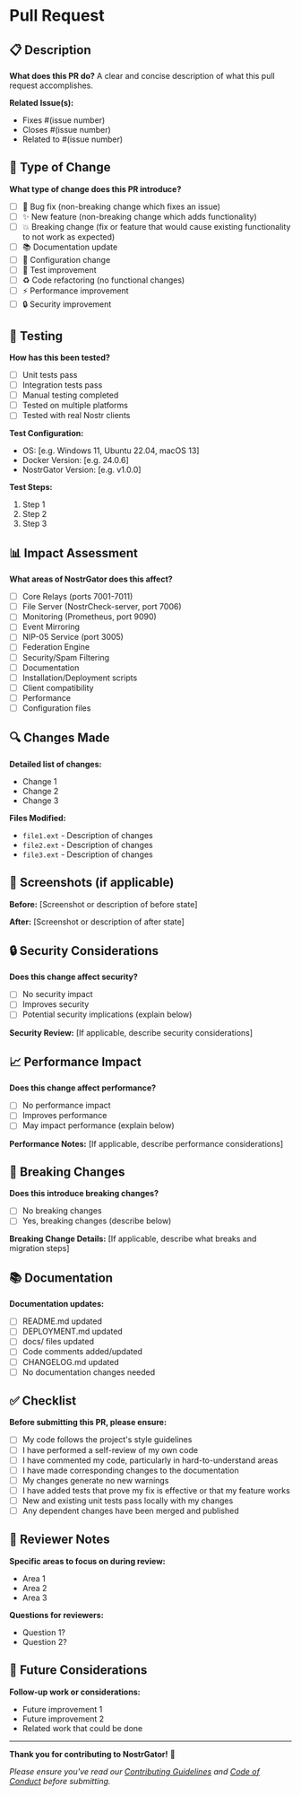 # Pull Request

## 📋 Description
**What does this PR do?**
A clear and concise description of what this pull request accomplishes.

**Related Issue(s):**
- Fixes #(issue number)
- Closes #(issue number)
- Related to #(issue number)

## 🔄 Type of Change
**What type of change does this PR introduce?**
- [ ] 🐛 Bug fix (non-breaking change which fixes an issue)
- [ ] ✨ New feature (non-breaking change which adds functionality)
- [ ] 💥 Breaking change (fix or feature that would cause existing functionality to not work as expected)
- [ ] 📚 Documentation update
- [ ] 🔧 Configuration change
- [ ] 🧪 Test improvement
- [ ] ♻️ Code refactoring (no functional changes)
- [ ] ⚡ Performance improvement
- [ ] 🔒 Security improvement

## 🧪 Testing
**How has this been tested?**
- [ ] Unit tests pass
- [ ] Integration tests pass
- [ ] Manual testing completed
- [ ] Tested on multiple platforms
- [ ] Tested with real Nostr clients

**Test Configuration:**
- OS: [e.g. Windows 11, Ubuntu 22.04, macOS 13]
- Docker Version: [e.g. 24.0.6]
- NostrGator Version: [e.g. v1.0.0]

**Test Steps:**
1. Step 1
2. Step 2
3. Step 3

## 📊 Impact Assessment
**What areas of NostrGator does this affect?**
- [ ] Core Relays (ports 7001-7011)
- [ ] File Server (NostrCheck-server, port 7006)
- [ ] Monitoring (Prometheus, port 9090)
- [ ] Event Mirroring
- [ ] NIP-05 Service (port 3005)
- [ ] Federation Engine
- [ ] Security/Spam Filtering
- [ ] Documentation
- [ ] Installation/Deployment scripts
- [ ] Client compatibility
- [ ] Performance
- [ ] Configuration files

## 🔍 Changes Made
**Detailed list of changes:**
- Change 1
- Change 2
- Change 3

**Files Modified:**
- `file1.ext` - Description of changes
- `file2.ext` - Description of changes
- `file3.ext` - Description of changes

## 📸 Screenshots (if applicable)
**Before:**
[Screenshot or description of before state]

**After:**
[Screenshot or description of after state]

## 🔒 Security Considerations
**Does this change affect security?**
- [ ] No security impact
- [ ] Improves security
- [ ] Potential security implications (explain below)

**Security Review:**
[If applicable, describe security considerations]

## 📈 Performance Impact
**Does this change affect performance?**
- [ ] No performance impact
- [ ] Improves performance
- [ ] May impact performance (explain below)

**Performance Notes:**
[If applicable, describe performance considerations]

## 🔄 Breaking Changes
**Does this introduce breaking changes?**
- [ ] No breaking changes
- [ ] Yes, breaking changes (describe below)

**Breaking Change Details:**
[If applicable, describe what breaks and migration steps]

## 📚 Documentation
**Documentation updates:**
- [ ] README.md updated
- [ ] DEPLOYMENT.md updated
- [ ] docs/ files updated
- [ ] Code comments added/updated
- [ ] CHANGELOG.md updated
- [ ] No documentation changes needed

## ✅ Checklist
**Before submitting this PR, please ensure:**
- [ ] My code follows the project's style guidelines
- [ ] I have performed a self-review of my own code
- [ ] I have commented my code, particularly in hard-to-understand areas
- [ ] I have made corresponding changes to the documentation
- [ ] My changes generate no new warnings
- [ ] I have added tests that prove my fix is effective or that my feature works
- [ ] New and existing unit tests pass locally with my changes
- [ ] Any dependent changes have been merged and published

## 🤝 Reviewer Notes
**Specific areas to focus on during review:**
- Area 1
- Area 2
- Area 3

**Questions for reviewers:**
- Question 1?
- Question 2?

## 🔮 Future Considerations
**Follow-up work or considerations:**
- Future improvement 1
- Future improvement 2
- Related work that could be done

---

**Thank you for contributing to NostrGator!** 🚀

*Please ensure you've read our [Contributing Guidelines](CONTRIBUTING.md) and [Code of Conduct](CODE_OF_CONDUCT.md) before submitting.*
